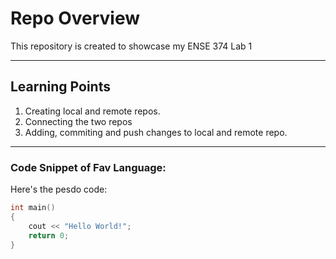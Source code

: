 # Repo Overview

This repository is created to showcase my ENSE 374 Lab 1

---

## Learning Points

1. Creating local and remote repos.
2. Connecting the two repos
3. Adding, commiting and push changes to local and remote repo.

---

### Code Snippet of Fav Language:

Here's the pesdo code:

```C++
int main() 
{
    cout << "Hello World!";
    return 0;
}
